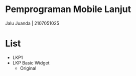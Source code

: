 # Pemprograman Mobile Lanjut
Jalu Juanda | 2107051025

# List
* LKP1
* LKP Basic Widget
  * Original
